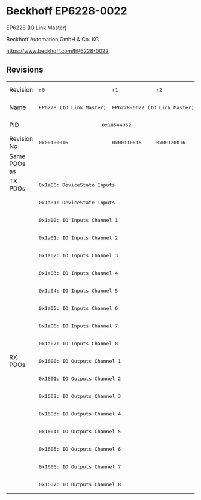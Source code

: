# Beckhoff EP6228-0022

EP6228 (IO Link Master)

Beckhoff Automation GmbH & Co. KG

https://www.beckhoff.com/EP6228-0022

## Revisions
<table>
<tr >
<td>Revision</td>
<td><pre>r0</pre></td>
<td><pre>r1</pre></td>
<td><pre>r2</pre></td>
</tr>
<tr >
<td>Name</td>
<td><pre>EP6228 (IO Link Master)</pre></td>
<td colspan=2 align="center"><pre>EP6228-0022 (IO Link Master)</pre></td>
</tr>
<tr >
<td>PID</td>
<td colspan=3 align="center"><pre>0x18544052</pre></td>
</tr>
<tr >
<td>Revision No</td>
<td><pre>0x00100016</pre></td>
<td><pre>0x00110016</pre></td>
<td><pre>0x00120016</pre></td>
</tr>
<tr >
<td>Same PDOs as</td>
<td colspan=3 align="center"><pre></pre></td>
</tr>
<tr class="txpdo pdosection">
<td rowspan=10 valign=top>TX PDOs</td>
<td colspan=3 align="left"><pre>0x1a80: DeviceState Inputs</pre></td>
<td></td>
</tr>
<tr class="txpdo pdosection">
<td colspan=3 align="left"><pre>0x1a81: DeviceState Inputs</pre></td>
</tr>
<tr class="txpdo pdosection">
<td colspan=3 align="left"><pre>0x1a00: IO Inputs Channel 1</pre></td>
</tr>
<tr class="txpdo pdosection">
<td colspan=3 align="left"><pre>0x1a01: IO Inputs Channel 2</pre></td>
</tr>
<tr class="txpdo pdosection">
<td colspan=3 align="left"><pre>0x1a02: IO Inputs Channel 3</pre></td>
</tr>
<tr class="txpdo pdosection">
<td colspan=3 align="left"><pre>0x1a03: IO Inputs Channel 4</pre></td>
</tr>
<tr class="txpdo pdosection">
<td colspan=3 align="left"><pre>0x1a04: IO Inputs Channel 5</pre></td>
</tr>
<tr class="txpdo pdosection">
<td colspan=3 align="left"><pre>0x1a05: IO Inputs Channel 6</pre></td>
</tr>
<tr class="txpdo pdosection">
<td colspan=3 align="left"><pre>0x1a06: IO Inputs Channel 7</pre></td>
</tr>
<tr class="txpdo pdosection">
<td colspan=3 align="left"><pre>0x1a07: IO Inputs Channel 8</pre></td>
</tr>
<tr class="rxpdo pdosection">
<td rowspan=8 valign=top>RX PDOs</td>
<td colspan=3 align="left"><pre>0x1600: IO Outputs Channel 1</pre></td>
<td></td>
</tr>
<tr class="rxpdo pdosection">
<td colspan=3 align="left"><pre>0x1601: IO Outputs Channel 2</pre></td>
</tr>
<tr class="rxpdo pdosection">
<td colspan=3 align="left"><pre>0x1602: IO Outputs Channel 3</pre></td>
</tr>
<tr class="rxpdo pdosection">
<td colspan=3 align="left"><pre>0x1603: IO Outputs Channel 4</pre></td>
</tr>
<tr class="rxpdo pdosection">
<td colspan=3 align="left"><pre>0x1604: IO Outputs Channel 5</pre></td>
</tr>
<tr class="rxpdo pdosection">
<td colspan=3 align="left"><pre>0x1605: IO Outputs Channel 6</pre></td>
</tr>
<tr class="rxpdo pdosection">
<td colspan=3 align="left"><pre>0x1606: IO Outputs Channel 7</pre></td>
</tr>
<tr class="rxpdo pdosection">
<td colspan=3 align="left"><pre>0x1607: IO Outputs Channel 8</pre></td>
</tr>
</table>
